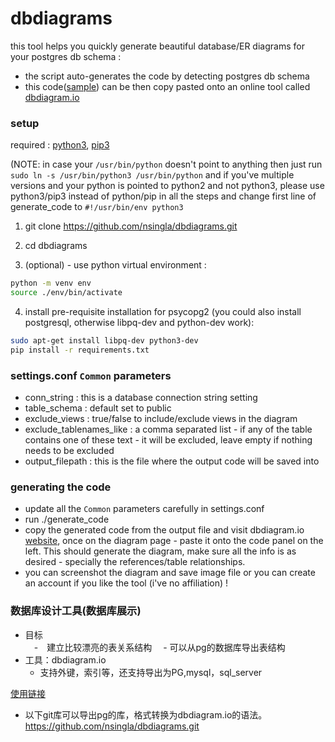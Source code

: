 # dbdiagrams 

this tool helps you quickly generate beautiful database/ER diagrams for your postgres db schema :
- the script auto-generates the code by detecting postgres db schema
- this code([sample](sample_output)) can be then copy pasted onto an online tool called [dbdiagram.io](https://dbdiagram.io/d)


### setup
required : [python3](https://docs.python-guide.org/starting/install3/linux/), [pip3](https://linuxize.com/post/how-to-install-pip-on-ubuntu-18.04/)

(NOTE: in case your ```/usr/bin/python``` doesn't point to anything then just run ```sudo ln -s /usr/bin/python3 /usr/bin/python``` and if you've multiple versions and your python is pointed to python2 and not python3, please use python3/pip3 instead of python/pip in all the steps and change first line of generate_code to ```#!/usr/bin/env python3```


1. git clone https://github.com/nsingla/dbdiagrams.git

2. cd dbdiagrams

3. (optional) - use python virtual environment :
```bash
python -m venv env
source ./env/bin/activate
```

4. install pre-requisite installation for psycopg2 (you could also install postgresql, otherwise libpq-dev and python-dev work):
```bash
sudo apt-get install libpq-dev python3-dev 
pip install -r requirements.txt
```

### settings.conf ```Common``` parameters
- conn_string : this is a database connection string setting
- table_schema : default set to public
- exclude_views : true/false to include/exclude views in the diagram
- exclude_tablenames_like : a comma separated list - if any of the table contains one of these text - it will be excluded, leave empty if nothing needs to be excluded 
- output_filepath : this is the file where the output code will be saved into


### generating the code
- update all the ```Common``` parameters carefully in settings.conf
- run ./generate_code
- copy the generated code from the output file and visit dbdiagram.io [website](https://dbdiagram.io/d), once on the diagram page - paste it onto the code panel on the left. This should generate the diagram, make sure all the info is as desired - specially the references/table relationships. 
- you can screenshot the diagram and save image file or you can create an account if you like the tool (i've no affiliation) !
### 数据库设计工具(数据库展示)
 - 目标  
  　-　建立比较漂亮的表关系结构
  　-   可以从pg的数据库导出表结构
 - 工具：dbdiagram.io    
    - 支持外键，索引等，还支持导出为PG,mysql，sql_server

  [使用链接](https://dev.to/techschoolguru/design-db-schema-and-generate-sql-code-with-dbdiagram-io-4ko5)
   
   - 以下git库可以导出pg的库，格式转换为dbdiagram.io的语法。
      https://github.com/nsingla/dbdiagrams.git



